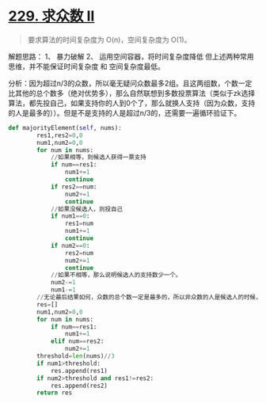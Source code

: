 # [229. 求众数 II](https://leetcode-cn.com/problems/majority-element-ii/comments/)

> 要求算法的时间复杂度为 O(n)，空间复杂度为 O(1)。

解题思路：
1、 暴力破解
2、 运用空间容器，将时间复杂度降低
但上述两种常用思维，并不能保证时间复杂度 和 空间复杂度最低。 

分析：因为超过n/3的众数，所以毫无疑问众数最多2组。且这两组数，个数一定比其他的总个数多（绝对优势多），那么自然联想到多数投票算法（类似于zk选择算法，都先投自己，如果支持你的人到0个了，那么就换人支持（因为众数，支持的人是最多的））。但是不是支持的人是超过n/3的，还需要一遍循环验证下。  

```python
def majorityElement(self, nums):
        res1,res2=0,0
        num1,num2=0,0
        for num in nums:
            //如果相等，则候选人获得一票支持
            if num==res1:
                num1+=1
                continue
            if res2==num:
                num2+=1
                continue
            //如果没候选人，则投自己    
            if num1==0:
                res1=num
                num1+=1
                continue
            if num2==0:
                res2=num
                num2+=1
                continue
            //如果不相等，那么说明候选人的支持数少一个。    
            num2-=1
            num1-=1
        //无论最后结果如何，众数的总个数一定是最多的，所以非众数的人是候选人的时候，他的投票数一定会到0，然后众数真正登场获得微弱的票数胜利（这种微弱的是众数的总票数 - 非众数的总票数）
        res=[]
        num1,num2=0,0
        for num in nums:
            if num==res1:
                num1+=1
            elif num==res2:
                num2+=1
        threshold=len(nums)//3
        if num1>threshold:
            res.append(res1)
        if num2>threshold and res1!=res2:
            res.append(res2)
        return res


```